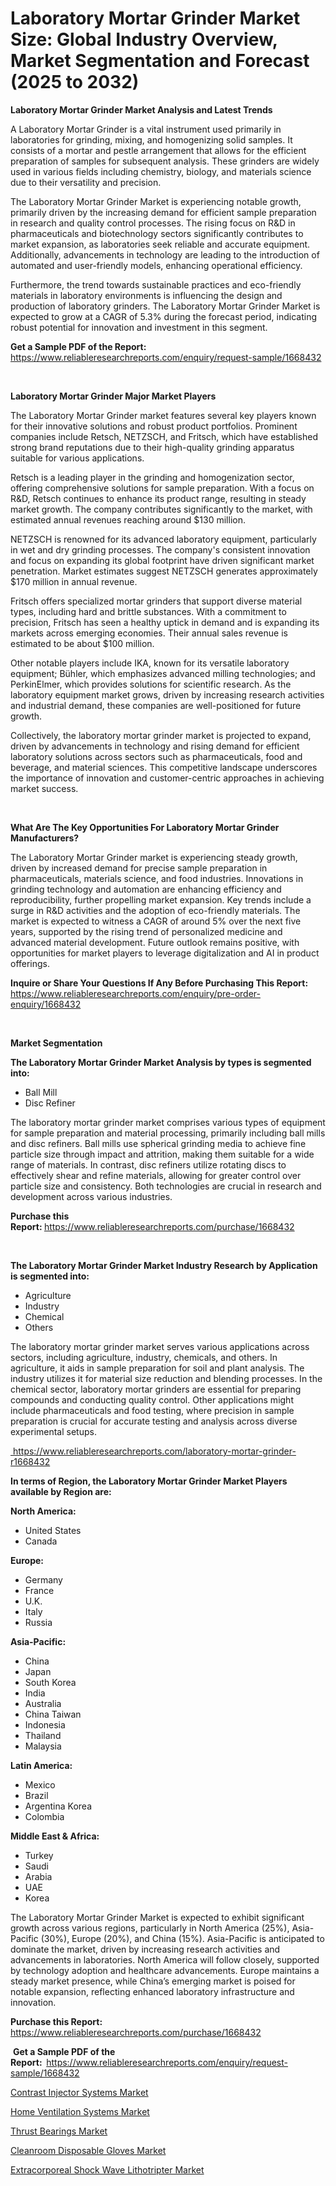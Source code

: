 <p><h1>Laboratory Mortar Grinder Market Size: Global Industry Overview, Market Segmentation and Forecast (2025 to 2032)</h1></p><p><strong>Laboratory Mortar Grinder Market Analysis and Latest Trends</strong></p>
<p><p>A Laboratory Mortar Grinder is a vital instrument used primarily in laboratories for grinding, mixing, and homogenizing solid samples. It consists of a mortar and pestle arrangement that allows for the efficient preparation of samples for subsequent analysis. These grinders are widely used in various fields including chemistry, biology, and materials science due to their versatility and precision.</p><p>The Laboratory Mortar Grinder Market is experiencing notable growth, primarily driven by the increasing demand for efficient sample preparation in research and quality control processes. The rising focus on R&D in pharmaceuticals and biotechnology sectors significantly contributes to market expansion, as laboratories seek reliable and accurate equipment. Additionally, advancements in technology are leading to the introduction of automated and user-friendly models, enhancing operational efficiency.</p><p>Furthermore, the trend towards sustainable practices and eco-friendly materials in laboratory environments is influencing the design and production of laboratory grinders. The Laboratory Mortar Grinder Market is expected to grow at a CAGR of 5.3% during the forecast period, indicating robust potential for innovation and investment in this segment.</p></p>
<p><strong>Get a Sample PDF of the Report:&nbsp;</strong> <a href="https://www.reliableresearchreports.com/enquiry/request-sample/1668432?utm_campaign=12&utm_medium=2&utm_source=Github&utm_content=ia&utm_term=10042025&utm_id=laboratory-mortar-grinder">https://www.reliableresearchreports.com/enquiry/request-sample/1668432</a></p>
<p>&nbsp;</p>
<p><strong>Laboratory Mortar Grinder Major Market Players</strong></p>
<p><p>The Laboratory Mortar Grinder market features several key players known for their innovative solutions and robust product portfolios. Prominent companies include Retsch, NETZSCH, and Fritsch, which have established strong brand reputations due to their high-quality grinding apparatus suitable for various applications.</p><p>Retsch is a leading player in the grinding and homogenization sector, offering comprehensive solutions for sample preparation. With a focus on R&D, Retsch continues to enhance its product range, resulting in steady market growth. The company contributes significantly to the market, with estimated annual revenues reaching around $130 million.</p><p>NETZSCH is renowned for its advanced laboratory equipment, particularly in wet and dry grinding processes. The company's consistent innovation and focus on expanding its global footprint have driven significant market penetration. Market estimates suggest NETZSCH generates approximately $170 million in annual revenue. </p><p>Fritsch offers specialized mortar grinders that support diverse material types, including hard and brittle substances. With a commitment to precision, Fritsch has seen a healthy uptick in demand and is expanding its markets across emerging economies. Their annual sales revenue is estimated to be about $100 million.</p><p>Other notable players include IKA, known for its versatile laboratory equipment; Bühler, which emphasizes advanced milling technologies; and PerkinElmer, which provides solutions for scientific research. As the laboratory equipment market grows, driven by increasing research activities and industrial demand, these companies are well-positioned for future growth.</p><p>Collectively, the laboratory mortar grinder market is projected to expand, driven by advancements in technology and rising demand for efficient laboratory solutions across sectors such as pharmaceuticals, food and beverage, and material sciences. This competitive landscape underscores the importance of innovation and customer-centric approaches in achieving market success.</p></p>
<p>&nbsp;</p>
<p><strong>What Are The Key Opportunities For Laboratory Mortar Grinder Manufacturers?</strong></p>
<p><p>The Laboratory Mortar Grinder market is experiencing steady growth, driven by increased demand for precise sample preparation in pharmaceuticals, materials science, and food industries. Innovations in grinding technology and automation are enhancing efficiency and reproducibility, further propelling market expansion. Key trends include a surge in R&D activities and the adoption of eco-friendly materials. The market is expected to witness a CAGR of around 5% over the next five years, supported by the rising trend of personalized medicine and advanced material development. Future outlook remains positive, with opportunities for market players to leverage digitalization and AI in product offerings.</p></p>
<p><strong>Inquire or Share Your Questions If Any Before Purchasing This Report:</strong> <a href="https://www.reliableresearchreports.com/enquiry/pre-order-enquiry/1668432?utm_campaign=12&utm_medium=2&utm_source=Github&utm_content=ia&utm_term=10042025&utm_id=laboratory-mortar-grinder">https://www.reliableresearchreports.com/enquiry/pre-order-enquiry/1668432</a></p>
<p>&nbsp;</p>
<p><strong>Market Segmentation</strong></p>
<p><strong>The Laboratory Mortar Grinder Market Analysis by types is segmented into:</strong></p>
<p><ul><li>Ball Mill</li><li>Disc Refiner</li></ul></p>
<p><p>The laboratory mortar grinder market comprises various types of equipment for sample preparation and material processing, primarily including ball mills and disc refiners. Ball mills use spherical grinding media to achieve fine particle size through impact and attrition, making them suitable for a wide range of materials. In contrast, disc refiners utilize rotating discs to effectively shear and refine materials, allowing for greater control over particle size and consistency. Both technologies are crucial in research and development across various industries.</p></p>
<p><strong>Purchase this Report:&nbsp;</strong><a href="https://www.reliableresearchreports.com/purchase/1668432?utm_campaign=12&utm_medium=2&utm_source=Github&utm_content=ia&utm_term=10042025&utm_id=laboratory-mortar-grinder">https://www.reliableresearchreports.com/purchase/1668432</a></p>
<p>&nbsp;</p>
<p><strong>The Laboratory Mortar Grinder Market Industry Research by Application is segmented into:</strong></p>
<p><ul><li>Agriculture</li><li>Industry</li><li>Chemical</li><li>Others</li></ul></p>
<p><p>The laboratory mortar grinder market serves various applications across sectors, including agriculture, industry, chemicals, and others. In agriculture, it aids in sample preparation for soil and plant analysis. The industry utilizes it for material size reduction and blending processes. In the chemical sector, laboratory mortar grinders are essential for preparing compounds and conducting quality control. Other applications might include pharmaceuticals and food testing, where precision in sample preparation is crucial for accurate testing and analysis across diverse experimental setups.</p></p>
<p><a href="https://www.reliableresearchreports.com/laboratory-mortar-grinder-r1668432?utm_campaign=12&utm_medium=2&utm_source=Github&utm_content=ia&utm_term=10042025&utm_id=laboratory-mortar-grinder">&nbsp;https://www.reliableresearchreports.com/laboratory-mortar-grinder-r1668432</a></p>
<p><strong>In terms of Region, the Laboratory Mortar Grinder Market Players available by Region are:</strong></p>
<p>
    <p> <strong> North America: </strong>
        <ul>
            <li>United States</li>
            <li>Canada</li>
        </ul>
        </p> 
    <p> <strong> Europe: </strong>
        <ul>
            <li>Germany</li>
            <li>France</li>
            <li>U.K.</li>
            <li>Italy</li>
            <li>Russia</li>
        </ul>
        </p> 
    <p> <strong> Asia-Pacific: </strong>
        <ul>
            <li>China</li>
            <li>Japan</li>
            <li>South Korea</li>
            <li>India</li>
            <li>Australia</li>
            <li>China Taiwan</li>
            <li>Indonesia</li>
            <li>Thailand</li>
            <li>Malaysia</li>
        </ul>
        </p> 
    <p> <strong> Latin America: </strong>
        <ul>
            <li>Mexico</li>
            <li>Brazil</li>
            <li>Argentina Korea</li>
            <li>Colombia</li>
        </ul>
        </p> 
    <p> <strong> Middle East & Africa: </strong>
        <ul>
            <li>Turkey</li>
            <li>Saudi</li>
            <li>Arabia</li>
            <li>UAE</li>
            <li>Korea</li>
        </ul>
    </p>
    </p>
<p><p>The Laboratory Mortar Grinder Market is expected to exhibit significant growth across various regions, particularly in North America (25%), Asia-Pacific (30%), Europe (20%), and China (15%). Asia-Pacific is anticipated to dominate the market, driven by increasing research activities and advancements in laboratories. North America will follow closely, supported by technology adoption and healthcare advancements. Europe maintains a steady market presence, while China’s emerging market is poised for notable expansion, reflecting enhanced laboratory infrastructure and innovation.</p></p>
<p><strong>Purchase this Report: </strong><a href="https://www.reliableresearchreports.com/purchase/1668432?utm_campaign=12&utm_medium=2&utm_source=Github&utm_content=ia&utm_term=10042025&utm_id=laboratory-mortar-grinder">https://www.reliableresearchreports.com/purchase/1668432</a></p>
<p>&nbsp;<strong>Get a Sample PDF of the Report:&nbsp;&nbsp;</strong><a href="https://www.reliableresearchreports.com/enquiry/request-sample/1668432?utm_campaign=12&utm_medium=2&utm_source=Github&utm_content=ia&utm_term=10042025&utm_id=laboratory-mortar-grinder">https://www.reliableresearchreports.com/enquiry/request-sample/1668432</a></p>
<p><strong></strong></p>
<p><p><a href="https://www.linkedin.com/pulse/global-contrast-injector-systems-market-report-2025-2032-faimf?utm_campaign=12&utm_medium=2&utm_source=Github&utm_content=ia&utm_term=10042025&utm_id=laboratory-mortar-grinder">Contrast Injector Systems Market</a></p><p><a href="https://github.com/kushtajibenk64/Market-Research-Report-List-1/blob/main/home-ventilation-systems-market.md?utm_campaign=12&utm_medium=2&utm_source=Github&utm_content=ia&utm_term=10042025&utm_id=laboratory-mortar-grinder">Home Ventilation Systems Market</a></p><p><a href="https://github.com/hutchkloor4x/Market-Research-Report-List-1/blob/main/thrust-bearings-market.md?utm_campaign=12&utm_medium=2&utm_source=Github&utm_content=ia&utm_term=10042025&utm_id=laboratory-mortar-grinder">Thrust Bearings Market</a></p><p><a href="https://www.linkedin.com/pulse/analyzing-cleanroom-disposable-gloves-market-dynamics-growth-txfff?utm_campaign=12&utm_medium=2&utm_source=Github&utm_content=ia&utm_term=10042025&utm_id=laboratory-mortar-grinder">Cleanroom Disposable Gloves Market</a></p><p><a href="https://www.linkedin.com/pulse/competitive-landscape-analysis-innovations-theextracorporeal-tovyf?utm_campaign=12&utm_medium=2&utm_source=Github&utm_content=ia&utm_term=10042025&utm_id=laboratory-mortar-grinder">Extracorporeal Shock Wave Lithotripter Market</a></p></p>